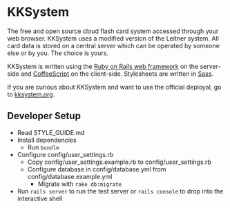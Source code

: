 # KKSystem

The free and open source cloud flash card system accessed through your web
browser. KKSystem uses a modified version of the Leitner system. All card data
is stored on a central server which can be operated by someone else or by you.
The choice is yours.

KKSystem is written using the
[Ruby on Rails web framework](http://rubyonrails.org/) on the server-side and
[CoffeeScript](http://coffeescript.org/) on the client-side. Stylesheets are
written in [Sass](http://sass-lang.com/).

If you are curious about KKSystem and want to use the official deployal, go to
[kksystem.org](http://kksystem.org/).

## Developer Setup
- Read STYLE_GUIDE.md
- Install dependencies
  - Run `bundle`
- Configure config/user_settings.rb
  - Copy config/user_settings.example.rb to config/user_settings.rb
  - Configure database in config/database.yml from config/database.example.yml
    - Migrate with `rake db:migrate`
- Run `rails server` to run the test server or `rails console` to drop into the
  interactive shell
